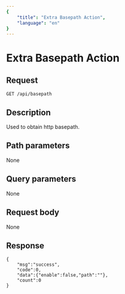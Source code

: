 ```yaml
---
{
    "title": "Extra Basepath Action",
    "language": "en"
}
---
```


# Extra Basepath Action

## Request

`GET /api/basepath`

## Description

Used to obtain http basepath.
    
## Path parameters

None

## Query parameters

None

## Request body

None

## Response

```
{
    "msg":"success",
    "code":0,
    "data":{"enable":false,"path":""},
    "count":0
}
```
